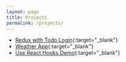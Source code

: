 ```yaml
---
layout: page
title: Projects
permalink: /projects/
---
```


- [Redux with Todo Login](https://simple-redux-todo.herokuapp.com/){:target="\_blank"}
- [Weather App](https://weather-app-846.herokuapp.com){:target="\_blank"}
- [Use React Hooks Demo](https://phatnguyenuit.github.io/use-react-hooks){:target="\_blank"}
